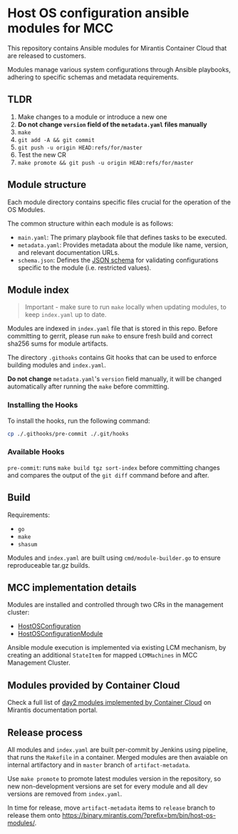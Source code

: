 # Host OS configuration ansible modules for MCC

This repository contains Ansible modules for Mirantis Container Cloud that are released to customers.

Modules manage various system configurations through Ansible playbooks, adhering to specific schemas and metadata requirements.

## TLDR

1. Make changes to a module or introduce a new one
1. **Do not change `version` field of the `metadata.yaml` files manually**
1. `make`
1. `git add -A && git commit`
1. `git push -u origin HEAD:refs/for/master`
1. Test the new CR
1. `make promote && git push -u origin HEAD:refs/for/master`

## Module structure

Each module directory contains specific files crucial for the operation of the OS Modules.

The common structure within each module is as follows:

- `main.yaml`: The primary playbook file that defines tasks to be executed.
- `metadata.yaml`: Provides metadata about the module like name, version, and relevant documentation URLs.
- `schema.json`: Defines the [JSON schema](https://json-schema.org/overview/what-is-jsonschema) for validating configurations specific to the module (i.e. restricted values).

## Module index

> Important - make sure to run `make` locally when updating modules, to keep `index.yaml` up to date.

Modules are indexed in `index.yaml` file that is stored in this repo. Before committing to gerrit, please run `make` to ensure fresh build and correct sha256 sums for module artifacts.

The directory `.githooks` contains Git hooks that can be used to enforce building modules and `index.yaml`.

**Do not change** `metadata.yaml`'s `version` field manually, it will be changed automatically after running the `make` before committing.

### Installing the Hooks

To install the hooks, run the following command:

```bash
cp ./.githooks/pre-commit ./.git/hooks
```

### Available Hooks

`pre-commit`: runs `make build tgz sort-index` before committing changes and compares
the output of the `git diff` command before and after.

## Build

Requirements:

- `go`
- `make`
- `shasum`

Modules and `index.yaml` are built using `cmd/module-builder.go` to ensure reproduceable tar.gz builds.

## MCC implementation details

Modules are installed and controlled through two CRs in the management cluster:

- [HostOSConfiguration](https://docs.mirantis.com/container-cloud/latest/api/bm/host-os-configuration.html)
- [HostOSConfigurationModule](https://docs.mirantis.com/container-cloud/latest/api/bm/host-os-configuration-modules.html)

Ansible module execution is implemented via existing LCM mechanism, by creating an additional `StateItem` for mapped `LCMMachines` in MCC Management Cluster.

## Modules provided by Container Cloud

Check a full list of [day2 modules implemented by Container Cloud](https://docs.mirantis.com/container-cloud/latest/operations-guide/operate-managed/operate-managed-bm/day2/mcc-day2-modules.html) on Mirantis documentation portal.

## Release process

All modules and `index.yaml` are built per-commit by Jenkins using pipeline, that runs the `Makefile` in a container. Merged modules are then avaiable on internal artifactory and in `master` branch of `artifact-metadata`.

Use `make promote` to promote latest modules version in the repository, so new non-development versions are set for every module and all dev versions are removed from `index.yaml`.

In time for release, move `artifact-metadata` items to `release` branch to release them onto <https://binary.mirantis.com/?prefix=bm/bin/host-os-modules/>.
